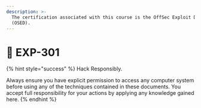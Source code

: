 ```yaml
---
description: >-
  The certification associated with this course is the OffSec Exploit Developer
  (OSED).
---
```


# 🦊 EXP-301

{% hint style="success" %}
Hack Responsibly.

Always ensure you have explicit permission to access any computer system before using any of the techniques contained in these documents. You accept full responsibility for your actions by applying any knowledge gained here.
{% endhint %}

